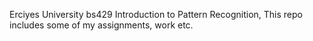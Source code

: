 Erciyes University bs429 Introduction to Pattern Recognition,
This repo includes some of my assignments, work etc.
